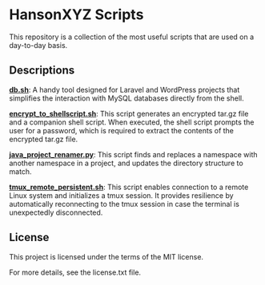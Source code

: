 # HansonXYZ Scripts

This repository is a collection of the most useful scripts that are used on a day-to-day basis. 

## Descriptions 

[**db.sh**](https://github.com/hansonxyz/Scripts/blob/main/db.sh): A handy tool designed for Laravel and WordPress projects that simplifies the interaction with MySQL databases directly from the shell.

[**encrypt_to_shellscript.sh**](https://github.com/hansonxyz/Scripts/blob/main/encrypt_to_shellscript.sh): This script generates an encrypted tar.gz file and a companion shell script. When executed, the shell script prompts the user for a password, which is required to extract the contents of the encrypted tar.gz file.

[**java_project_renamer.py**](https://github.com/hansonxyz/Scripts/blob/main/java_project_renamer.py): This script finds and replaces a namespace with another namespace in a project, and updates the directory structure to match.

[**tmux_remote_persistent.sh**](https://github.com/hansonxyz/Scripts/blob/main/tmux_remote_persistent.sh): This script enables connection to a remote Linux system and initializes a tmux session. It provides resilience by automatically reconnecting to the tmux session in case the terminal is unexpectedly disconnected.

## License

This project is licensed under the terms of the MIT license.

For more details, see the license.txt file.
